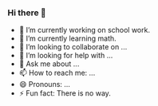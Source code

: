 ### Hi there 👋

- 🔭 I’m currently working on school work.
- 🌱 I’m currently learning math.
- 👯 I’m looking to collaborate on ...
- 🤔 I’m looking for help with ...
- 💬 Ask me about ...
- 📫 How to reach me: ...
- 😄 Pronouns: ...
- ⚡ Fun fact: There is no way.

